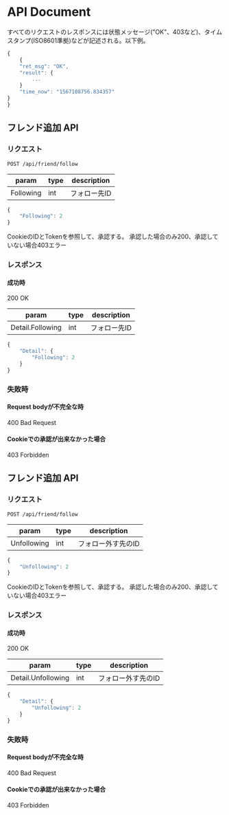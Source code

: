 # API Document

すべてのリクエストのレスポンスには状態メッセージ("OK"、403など)、タイムスタンプ(ISO8601準拠)などが記述される。以下例。

```javascript
{
    {
    "ret_msg": "OK",
    "result": {
        ...
    }
    "time_now": "1567108756.834357"
}
}
```


## フレンド追加 API

### リクエスト

```
POST /api/friend/follow
```

| param     | type | description |
| --------- | ---- | ----------- |
| Following | int  | フォロー先ID   |

```javascript
{
    "Following": 2
}
```
CookieのIDとTokenを参照して、承認する。
承認した場合のみ200、承認していない場合403エラー

### レスポンス

#### 成功時

200 OK

| param            | type | description |
| ---------------- | ---- | ----------- |
| Detail.Following | int  | フォロー先ID   |

```javascript
{
    "Detail": {
        "Following": 2
    }
}
```

### 失敗時

#### Request bodyが不完全な時

400 Bad Request

#### Cookieでの承認が出来なかった場合

403 Forbidden


## フレンド追加 API

### リクエスト

```
POST /api/friend/follow
```

| param       | type | description    |
| ----------- | ---- | -------------- |
| Unfollowing | int  | フォロー外す先のID |

```javascript
{
    "Unfollowing": 2
}
```
CookieのIDとTokenを参照して、承認する。
承認した場合のみ200、承認していない場合403エラー

### レスポンス

#### 成功時

200 OK

| param              | type | description    |
| ------------------ | ---- | -------------- |
| Detail.Unfollowing | int  | フォロー外す先のID |

```javascript
{
    "Detail": {
        "Unfollowing": 2
    }
}
```

### 失敗時

#### Request bodyが不完全な時

400 Bad Request

#### Cookieでの承認が出来なかった場合

403 Forbidden

